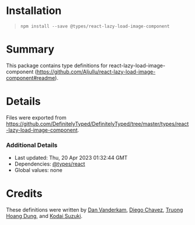 # Installation
> `npm install --save @types/react-lazy-load-image-component`

# Summary
This package contains type definitions for react-lazy-load-image-component (https://github.com/Aljullu/react-lazy-load-image-component#readme).

# Details
Files were exported from https://github.com/DefinitelyTyped/DefinitelyTyped/tree/master/types/react-lazy-load-image-component.

### Additional Details
 * Last updated: Thu, 20 Apr 2023 01:32:44 GMT
 * Dependencies: [@types/react](https://npmjs.com/package/@types/react)
 * Global values: none

# Credits
These definitions were written by [Dan Vanderkam](https://github.com/danvk), [Diego Chavez](https://github.com/diegochavez), [Truong Hoang Dung](https://github.com/revskill10), and [Kodai Suzuki](https://github.com/kodai3).
